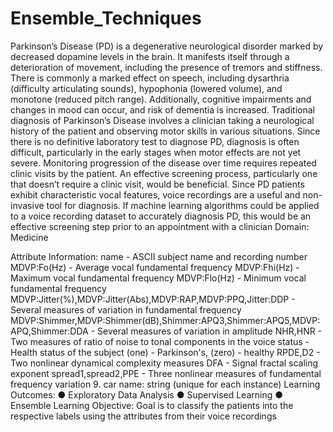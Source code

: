 # Ensemble_Techniques

Parkinson’s Disease (PD) is a degenerative neurological disorder marked by decreased dopamine levels in the brain. It manifests itself through a deterioration of movement, including the presence of tremors and stiffness. There is commonly a marked effect on speech, including dysarthria (difficulty articulating sounds), hypophonia (lowered volume), and monotone (reduced pitch range). Additionally, cognitive impairments and changes in mood can occur, and risk of dementia is increased.
Traditional diagnosis of Parkinson’s Disease involves a clinician taking a neurological history of the patient and observing motor skills in various situations. Since there is no definitive laboratory test to diagnose PD, diagnosis is often difficult, particularly in the early stages when motor effects are not yet severe. Monitoring progression of the disease over time requires repeated clinic visits by the patient. An effective screening process, particularly one that doesn’t require a clinic visit, would be beneficial. Since PD patients exhibit characteristic vocal features, voice recordings are a useful and non-invasive tool for diagnosis. If machine learning algorithms could be applied to a voice recording dataset to accurately diagnosis PD, this would be an effective screening step prior to an appointment with a clinician
Domain:
Medicine

Attribute Information:
name - ASCII subject name and recording number
MDVP:Fo(Hz) - Average vocal fundamental frequency
MDVP:Fhi(Hz) - Maximum vocal fundamental frequency
MDVP:Flo(Hz) - Minimum vocal fundamental frequency
MDVP:Jitter(%),MDVP:Jitter(Abs),MDVP:RAP,MDVP:PPQ,Jitter:DDP - Several
measures of variation in fundamental frequency
MDVP:Shimmer,MDVP:Shimmer(dB),Shimmer:APQ3,Shimmer:APQ5,MDVP:APQ,Shimmer:DDA - Several measures of variation in amplitude
NHR,HNR - Two measures of ratio of noise to tonal components in the voice
status - Health status of the subject (one) - Parkinson's, (zero) - healthy
RPDE,D2 - Two nonlinear dynamical complexity measures
DFA - Signal fractal scaling exponent
spread1,spread2,PPE - Three nonlinear measures of fundamental frequency variation 9. car name: string (unique for each instance)
Learning Outcomes:
● Exploratory Data Analysis
● Supervised Learning
● Ensemble Learning
Objective:
Goal is to classify the patients into the respective labels using the attributes from their voice recordings
